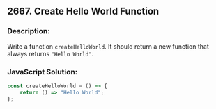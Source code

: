 
## 2667. Create Hello World Function

### Description:
Write a function ```createHelloWorld```. It should return a new function that always returns ```"Hello World"```.

### JavaScript Solution:
```JavaScript
const createHelloWorld = () => {
    return () => "Hello World";
};
```